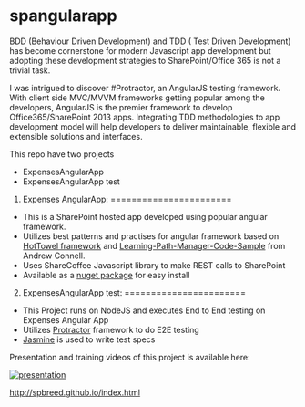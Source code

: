 spangularapp
============

BDD (Behaviour Driven Development) and TDD ( Test Driven Development) has become cornerstone for modern Javascript app development but adopting these development strategies to SharePoint/Office 365 is not a trivial task.

I was intrigued to discover #Protractor, an AngularJS testing framework. With client side MVC/MVVM frameworks getting popular among the developers, AngularJS is the premier framework to develop Office365/SharePoint 2013 apps. Integrating TDD methodologies to app development model will help developers to deliver maintainable, flexible and extensible solutions and interfaces.

This repo have two projects
  - ExpensesAngularApp
  - ExpensesAngularApp test

1. Expenses AngularApp:
=======================
  - This is a SharePoint hosted app developed using popular angular framework. 
  - Utilizes best patterns and practises for angular framework based on [HotTowel framework](https://github.com/johnpapa/HotTowel-Angular) and [Learning-Path-Manager-Code-Sample](https://github.com/OfficeDev/Learning-Path-Manager-Code-Sample) from Andrew Connell.
  - Uses ShareCoffee Javascript library to make REST calls to SharePoint
  - Available as a [nuget package](https://www.nuget.org/packages/SPAngularAppTemplate/) for easy install

2. ExpensesAngularApp test:
=======================
  - This Project runs on NodeJS and executes End to End testing on Expenses Angular App
  - Utilizes [Protractor](https://github.com/angular/protractor) framework to do E2E testing 
  - [Jasmine](https://github.com/pivotal/jasmine) is used to write test specs

Presentation and training videos of this project is available here:

[![presentation](https://spbreed.files.wordpress.com/2014/11/protractor.png?w=676)](https://spbreed.github.io/index.html)

http://spbreed.github.io/index.html

